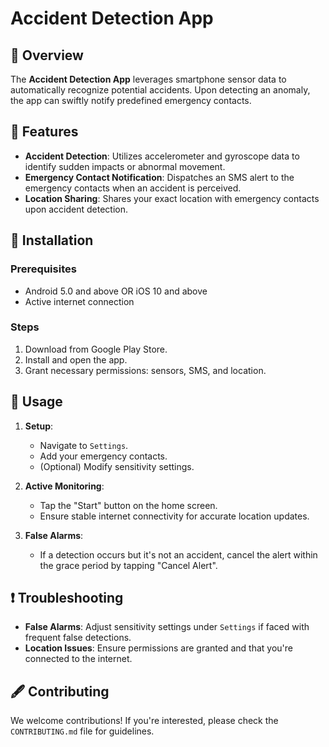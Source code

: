 # Accident Detection App

## 🚀 Overview
The **Accident Detection App** leverages smartphone sensor data to automatically recognize potential accidents. Upon detecting an anomaly, the app can swiftly notify predefined emergency contacts.

## 🌟 Features

- **Accident Detection**: Utilizes accelerometer and gyroscope data to identify sudden impacts or abnormal movement.
- **Emergency Contact Notification**: Dispatches an SMS alert to the emergency contacts when an accident is perceived.
- **Location Sharing**: Shares your exact location with emergency contacts upon accident detection.

## 🔧 Installation

### Prerequisites
- Android 5.0 and above OR iOS 10 and above
- Active internet connection

### Steps
1. Download from Google Play Store.
2. Install and open the app.
3. Grant necessary permissions: sensors, SMS, and location.

## 📘 Usage

1. **Setup**:
   - Navigate to `Settings`.
   - Add your emergency contacts.
   - (Optional) Modify sensitivity settings.

2. **Active Monitoring**:
   - Tap the "Start" button on the home screen.
   - Ensure stable internet connectivity for accurate location updates.

3. **False Alarms**:
   - If a detection occurs but it's not an accident, cancel the alert within the grace period by tapping "Cancel Alert".

## ❗ Troubleshooting

- **False Alarms**: Adjust sensitivity settings under `Settings` if faced with frequent false detections.
- **Location Issues**: Ensure permissions are granted and that you're connected to the internet.

## 🖋 Contributing
We welcome contributions! If you're interested, please check the `CONTRIBUTING.md` file for guidelines.

